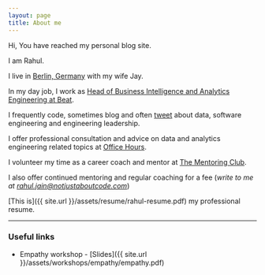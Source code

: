 ```yaml
---
layout: page
title: About me 
---
```


Hi, You have reached my personal blog site. 

I am Rahul.

I live in [Berlin, Germany](https://en.wikipedia.org/wiki/Berlin) with my wife Jay. 

In my day job, I work as [Head of Business Intelligence and Analytics Engineering at Beat](https://www.linkedin.com/in/rahul-jain-83055b45/).

I frequently code, sometimes blog and often [tweet](https://twitter.com/rahulj51) about data, software engineering and engineering leadership.

I offer professional consultation and advice on data and analytics engineering related topics at [Office Hours](https://officehours.com/rahul-jain).

I volunteer my time as a career coach and mentor at [The Mentoring Club](https://www.mentoring-club.com/the-mentors/rahul-jain). 

I also offer continued mentoring and regular coaching for a fee (_write to me at [rahul.jain@notjustaboutcode.com](mailto:rahul.jain@notjustaboutcode.com)_)

[This is]({{ site.url }}/assets/resume/rahul-resume.pdf) my professional resume. 

---

### Useful links

* Empathy workshop - [Slides]({{ site.url }}/assets/workshops/empathy/empathy.pdf)

